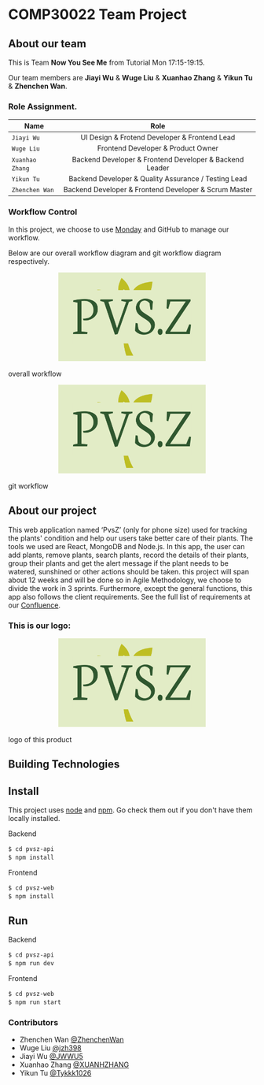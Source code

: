 # COMP30022 Team Project

## About our team

This is Team **Now You See Me** from Tutorial Mon 17:15-19:15.

Our team members are **Jiayi Wu** & **Wuge Liu** & **Xuanhao Zhang** & **Yikun Tu** & **Zhenchen Wan**.

### Role Assignment.
| Name | Role |
| ---------- |:------------------------------------------------------------------------------------------:|
| `Jiayi Wu` | UI Design & Frotend Developer & Frontend Lead |
| `Wuge Liu` | Frontend Developer & Product Owner |
| `Xuanhao Zhang` | Backend Developer & Frontend Developer & Backend Leader |
| `Yikun Tu` | Backend Developer & Quality Assurance / Testing Lead |
| `Zhenchen Wan` | Backend Developer & Frontend Developer & Scrum Master |

### Workflow Control

In this project, we choose to use [Monday](https://student543001.monday.com/boards/3128765258) and GitHub to manage our workflow. 

Below are our overall workflow diagram and git workflow diagram respectively. 
<p align="center" style="font-style: italic">
  <img src="./pvsz-web/src/assets/images/logo.jpg" width=300 height=180>
  <p>overall workflow</p>
</p>

<p align="center" style="font-style: italic">
  <img src="./pvsz-web/src/assets/images/logo.jpg" width=300 height=180>
  <p>git workflow</p>
</p>




## About our project
This web application named ‘PvsZ’ (only for phone size) used for tracking the plants' condition and help our users take better care of their plants. The tools we used are React, MongoDB and Node.js. In this app, the user can add plants, remove plants, search plants, record the details of their plants, group their plants and get the alert message if the plant needs to be watered, sunshined or other actions should be taken. this project will span about 12 weeks and will be done so in Agile Methodology, we choose to divide the work in 3 sprints. Furthermore, except the general functions, this app also follows the client requirements. 
See the full list of requirements at our [Confluence](https://jwwu5.atlassian.net/wiki/spaces/IP/overview?homepageId=196693). 

### This is our logo: 
<p align="center" style="font-style: italic">
  <img src="./pvsz-web/src/assets/images/logo.jpg" width=300 height=180>
  <p>logo of this product</p>
</p>

## Building Technologies

## Install

This project uses [node](http://nodejs.org) and [npm](https://npmjs.com). Go check them out if you don't have them locally installed.

Backend

```sh
$ cd pvsz-api
$ npm install

```

Frontend

```sh
$ cd pvsz-web
$ npm install
```

## Run

Backend

```sh
$ cd pvsz-api
$ npm run dev
```

Frontend

```sh
$ cd pvsz-web
$ npm run start
```

### Contributors
- Zhenchen Wan [@ZhenchenWan](https://github.com/ZhenchenWan)
- Wuge Liu [@jzh398](https://github.com/jzh398)
- Jiayi Wu [@JWWU5](https://github.com/JWWU5)
- Xuanhao Zhang [@XUANHZHANG](https://github.com/XUANHZHANG)
- Yikun Tu [@Tykkk1026](https://github.com/Tykkk1026)